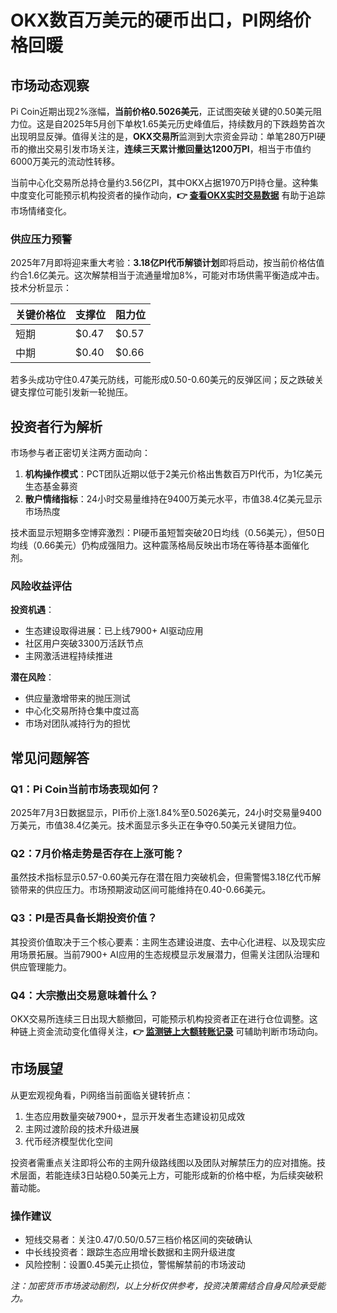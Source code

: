 # OKX数百万美元的硬币出口，PI网络价格回暖

## 市场动态观察
Pi Coin近期出现2%涨幅，**当前价格0.5026美元**，正试图突破关键的0.50美元阻力位。这是自2025年5月创下单枚1.65美元历史峰值后，持续数月的下跌趋势首次出现明显反弹。值得关注的是，**OKX交易所**监测到大宗资金异动：单笔280万PI硬币的撤出交易引发市场关注，**连续三天累计撤回量达1200万PI**，相当于市值约6000万美元的流动性转移。

当前中心化交易所总持仓量约3.56亿PI，其中OKX占据1970万PI持仓量。这种集中度变化可能预示机构投资者的操作动向，**👉 [查看OKX实时交易数据](https://bit.ly/okx_welcome)** 有助于追踪市场情绪变化。

### 供应压力预警
2025年7月即将迎来重大考验：**3.18亿PI代币解锁计划**即将启动，按当前价格估值约合1.6亿美元。这次解禁相当于流通量增加8%，可能对市场供需平衡造成冲击。技术分析显示：

| 关键价格位 | 支撑位 | 阻力位 |
|---------|------|------|
| 短期    | $0.47 | $0.57 |
| 中期    | $0.40 | $0.66 |

若多头成功守住0.47美元防线，可能形成0.50-0.60美元的反弹区间；反之跌破关键支撑位可能引发新一轮抛压。

## 投资者行为解析
市场参与者正密切关注两方面动向：
1. **机构操作模式**：PCT团队近期以低于2美元价格出售数百万PI代币，为1亿美元生态基金募资
2. **散户情绪指标**：24小时交易量维持在9400万美元水平，市值38.4亿美元显示市场热度

技术面显示短期多空博弈激烈：PI硬币虽短暂突破20日均线（0.56美元），但50日均线（0.66美元）仍构成强阻力。这种震荡格局反映出市场在等待基本面催化剂。

### 风险收益评估
**投资机遇**：
- 生态建设取得进展：已上线7900+ AI驱动应用
- 社区用户突破3300万活跃节点
- 主网激活进程持续推进

**潜在风险**：
- 供应量激增带来的抛压测试
- 中心化交易所持仓集中度过高
- 市场对团队减持行为的担忧

## 常见问题解答

### Q1：Pi Coin当前市场表现如何？
2025年7月3日数据显示，PI币价上涨1.84%至0.5026美元，24小时交易量9400万美元，市值38.4亿美元。技术面显示多头正在争夺0.50美元关键阻力位。

### Q2：7月价格走势是否存在上涨可能？
虽然技术指标显示0.57-0.60美元存在潜在阻力突破机会，但需警惕3.18亿代币解锁带来的供应压力。市场预期波动区间可能维持在0.40-0.66美元。

### Q3：PI是否具备长期投资价值？
其投资价值取决于三个核心要素：主网生态建设进度、去中心化进程、以及现实应用场景拓展。当前7900+ AI应用的生态规模显示发展潜力，但需关注团队治理和供应管理能力。

### Q4：大宗撤出交易意味着什么？
OKX交易所连续三日出现大额撤回，可能预示机构投资者正在进行仓位调整。这种链上资金流动变化值得关注，**👉 [监测链上大额转账记录](https://bit.ly/okx_welcome)** 可辅助判断市场动向。

## 市场展望
从更宏观视角看，Pi网络当前面临关键转折点：
1. 生态应用数量突破7900+，显示开发者生态建设初见成效
2. 主网过渡阶段的技术升级进展
3. 代币经济模型优化空间

投资者需重点关注即将公布的主网升级路线图以及团队对解禁压力的应对措施。技术层面，若能连续3日站稳0.50美元上方，可能形成新的价格中枢，为后续突破积蓄动能。

### 操作建议
- 短线交易者：关注0.47/0.50/0.57三档价格区间的突破确认
- 中长线投资者：跟踪生态应用增长数据和主网升级进度
- 风险控制：设置0.45美元止损位，警惕解禁前的市场波动

*注：加密货币市场波动剧烈，以上分析仅供参考，投资决策需结合自身风险承受能力。*